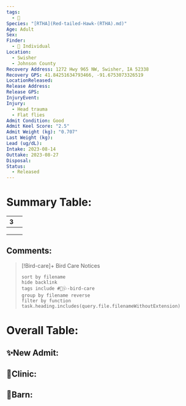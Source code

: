 ```yaml
---
tags:
  - 🦅
Species: "[RTHA](Red-tailed-Hawk-(RTHA).md)"
Age: Adult
Sex: 
Finder:
  - 🧑 Individual
Location:
  - Swisher
  - Johnson County
Recovery Address: 1272 Hwy 965 NW, Swisher, IA 52338
Recovery GPS: 41.84251634793466, -91.6753073326519
LocationReleased: 
Release Address: 
Release GPS: 
InjuryEvent: 
Injury:
  - Head trauma
  - Flat flies
Admit Condition: Good
Admit Keel Score: "2.5"
Admit Weight (kg): "0.707"
Last Weight (kg): 
Lead (ug/dL): 
Intake: 2023-08-14
Outtake: 2023-08-27
Disposal: 
Status:
  - Released
---
```


# Summary Table:

<div><table class="dataview table-view-table"><thead class="table-view-thead"><tr class="table-view-tr-header"><th class="table-view-th"><span></span><span class="dataview small-text">3</span></th><th class="table-view-th"><span></span></th></tr></thead><tbody class="table-view-tbody"><tr><td><span></span></td><td><span></span></td></tr><tr><td><span></span></td><td><span></span></td></tr><tr><td><span></span></td><td><span></span></td></tr></tbody></table></div>

## Comments:

> [!Bird-care]+ Bird Care Notices
>   ```tasks 
>   sort by filename
>   hide backlink
>   tags include #🦅🩺-bird-care 
>   group by filename reverse
>   filter by function task.heading.includes(query.file.filenameWithoutExtension)
>   ```

# Overall Table:

## ✨New Admit:



## 🏥Clinic:



## 🏡Barn:


